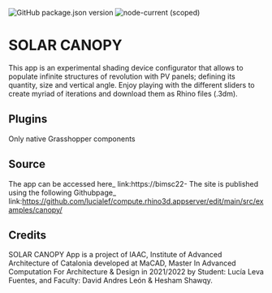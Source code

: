 ![GitHub package.json version](https://img.shields.io/github/package-json/v/mcneel/compute.rhino3d.appserver/main?label=version&style=flat-square)
![node-current (scoped)](https://img.shields.io/badge/dynamic/json?label=node&query=engines.node&url=https%3A%2F%2Fraw.githubusercontent.com%2Fmcneel%2Fcompute.rhino3d.appserver%2Fmain%2Fpackage.json&style=flat-square&color=dark-green)

# SOLAR CANOPY
This app is an experimental shading device configurator that allows to populate infinite structures of revolution with PV panels; defining its quantity, size and vertical angle.
Enjoy playing with the different sliders to create myriad of iterations and download them as Rhino files (.3dm).

## Plugins
Only native Grasshopper components

## Source
The app can be accessed here_ link:https://bimsc22-
The site is published using the following Githubpage_ link:https://github.com/lucialef/compute.rhino3d.appserver/edit/main/src/examples/canopy/

## Credits
SOLAR CANOPY App is a project of IAAC, Institute of Advanced Architecture of Catalonia developed at MaCAD, Master In Advanced Computation For Architecture & Design in 2021/2022 by Student: Lucía Leva Fuentes, and Faculty: David Andres León & Hesham Shawqy.